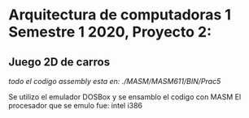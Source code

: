 # Arquitectura de computadoras 1 Semestre 1 2020, Proyecto 2:

## Juego 2D de carros

*todo el codigo assembly esta en: ./MASM/MASM611/BIN/Prac5*

Se utilizo el emulador DOSBox y se ensamblo el codigo con MASM
El procesador que se emulo fue: intel i386
